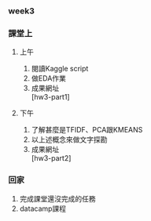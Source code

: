 ### week3
### 課堂上
1. 上午
   1. 閱讀Kaggle script
   2. 做EDA作業
   3. 成果網址<br />
[hw3-part1]

2. 下午
   1. 了解甚麼是TFIDF、PCA跟KMEANS
   2. 以上述概念來做文字探勘
   3. 成果網址<br />
[hw3-part2]

### 回家
1. 完成課堂還沒完成的任務
2. datacamp課程
